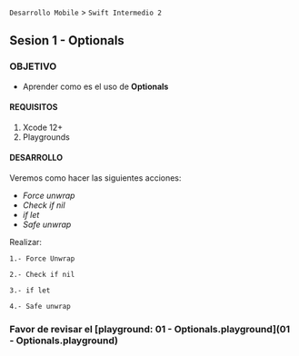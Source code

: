 
`Desarrollo Mobile` > `Swift Intermedio 2`

## Sesion 1 - **Optionals**

### OBJETIVO

- Aprender como es el uso de **Optionals**


#### REQUISITOS

1. Xcode 12+
2. Playgrounds

#### DESARROLLO

Veremos como hacer las siguientes acciones:
* _Force unwrap_
* _Check if nil_
* _if let_
* _Safe unwrap_

Realizar:

	1.- Force Unwrap
	
	2.- Check if nil
	
	3.- if let

	4.- Safe unwrap

### Favor de revisar el [playground: 01 - Optionals.playground](01 - Optionals.playground)
